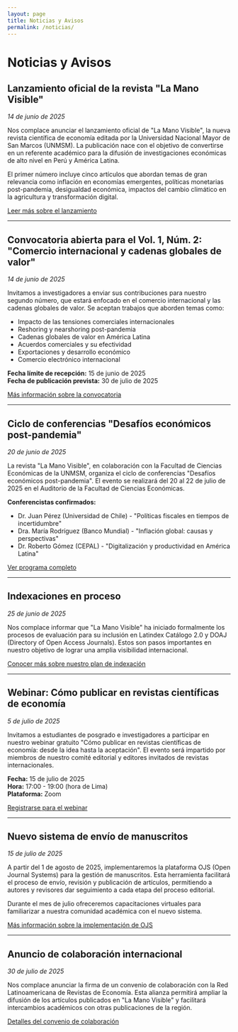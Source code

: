 ```yaml
---
layout: page
title: Noticias y Avisos
permalink: /noticias/
---
```


# Noticias y Avisos

## Lanzamiento oficial de la revista "La Mano Visible"
*14 de junio de 2025*

Nos complace anunciar el lanzamiento oficial de "La Mano Visible", la nueva revista científica de economía editada por la Universidad Nacional Mayor de San Marcos (UNMSM). La publicación nace con el objetivo de convertirse en un referente académico para la difusión de investigaciones económicas de alto nivel en Perú y América Latina.

El primer número incluye cinco artículos que abordan temas de gran relevancia como inflación en economías emergentes, políticas monetarias post-pandemia, desigualdad económica, impactos del cambio climático en la agricultura y transformación digital.

[Leer más sobre el lanzamiento](/noticias/lanzamiento-oficial)

---

## Convocatoria abierta para el Vol. 1, Núm. 2: "Comercio internacional y cadenas globales de valor"
*14 de junio de 2025*

Invitamos a investigadores a enviar sus contribuciones para nuestro segundo número, que estará enfocado en el comercio internacional y las cadenas globales de valor. Se aceptan trabajos que aborden temas como:

- Impacto de las tensiones comerciales internacionales
- Reshoring y nearshoring post-pandemia
- Cadenas globales de valor en América Latina
- Acuerdos comerciales y su efectividad
- Exportaciones y desarrollo económico
- Comercio electrónico internacional

**Fecha límite de recepción:** 15 de junio de 2025  
**Fecha de publicación prevista:** 30 de julio de 2025

[Más información sobre la convocatoria](/noticias/convocatoria-vol1-num2)

---

## Ciclo de conferencias "Desafíos económicos post-pandemia"
*20 de junio de 2025*

La revista "La Mano Visible", en colaboración con la Facultad de Ciencias Económicas de la UNMSM, organiza el ciclo de conferencias "Desafíos económicos post-pandemia". El evento se realizará del 20 al 22 de julio de 2025 en el Auditorio de la Facultad de Ciencias Económicas.

**Conferencistas confirmados:**
- Dr. Juan Pérez (Universidad de Chile) - "Políticas fiscales en tiempos de incertidumbre"
- Dra. María Rodríguez (Banco Mundial) - "Inflación global: causas y perspectivas"
- Dr. Roberto Gómez (CEPAL) - "Digitalización y productividad en América Latina"

[Ver programa completo](/eventos/conferencias-desafios-economicos)

---

## Indexaciones en proceso
*25 de junio de 2025*

Nos complace informar que "La Mano Visible" ha iniciado formalmente los procesos de evaluación para su inclusión en Latindex Catálogo 2.0 y DOAJ (Directory of Open Access Journals). Estos son pasos importantes en nuestro objetivo de lograr una amplia visibilidad internacional.

[Conocer más sobre nuestro plan de indexación](/indexaciones)

---

## Webinar: Cómo publicar en revistas científicas de economía
*5 de julio de 2025*

Invitamos a estudiantes de posgrado e investigadores a participar en nuestro webinar gratuito "Cómo publicar en revistas científicas de economía: desde la idea hasta la aceptación". El evento será impartido por miembros de nuestro comité editorial y editores invitados de revistas internacionales.

**Fecha:** 15 de julio de 2025  
**Hora:** 17:00 - 19:00 (hora de Lima)  
**Plataforma:** Zoom

[Registrarse para el webinar](/eventos/webinar-publicacion-cientifica)

---

## Nuevo sistema de envío de manuscritos
*15 de julio de 2025*

A partir del 1 de agosto de 2025, implementaremos la plataforma OJS (Open Journal Systems) para la gestión de manuscritos. Esta herramienta facilitará el proceso de envío, revisión y publicación de artículos, permitiendo a autores y revisores dar seguimiento a cada etapa del proceso editorial.

Durante el mes de julio ofreceremos capacitaciones virtuales para familiarizar a nuestra comunidad académica con el nuevo sistema.

[Más información sobre la implementación de OJS](/noticias/implementacion-ojs)

---

## Anuncio de colaboración internacional
*30 de julio de 2025*

Nos complace anunciar la firma de un convenio de colaboración con la Red Latinoamericana de Revistas de Economía. Esta alianza permitirá ampliar la difusión de los artículos publicados en "La Mano Visible" y facilitará intercambios académicos con otras publicaciones de la región.

[Detalles del convenio de colaboración](/noticias/convenio-red-latinoamericana)
